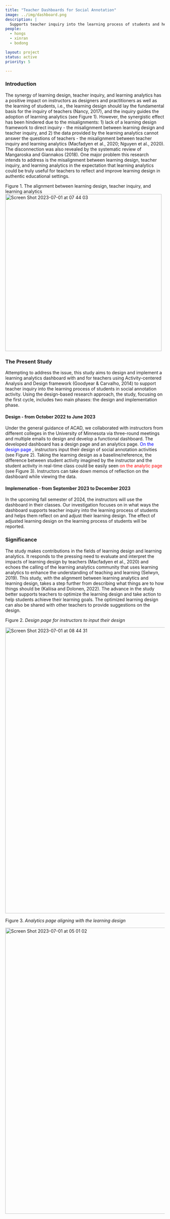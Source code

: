 ```yaml
---
title: "Teacher Dashboards for Social Annotation"
image: ../img/dashboard.png
description: |
  Supports teacher inquiry into the learning process of students and helps them reflect on and adjust their learning design in social annotation activity.
people:
  - hongs
  - xinran
  - bodong

layout: project
status: active
priority: 5

---
```


### Introduction
The synergy of learning design, teacher inquiry, and learning analytics has a positive impact on instructors as designers and practitioners as well as the learning of students, i.e., the ​​learning design should lay the fundamental basis for the inquiry of teachers (Nancy, 2017), and the inquiry guides the adoption of learning analytics (see Figure 1). However, the synergistic effect has been hindered due to the misalignments: 1)  lack of a learning design framework to direct inquiry - the misalignment between learning design and teacher inquiry,  and 2) the data provided by the learning analytics cannot answer the questions of teachers - the misalignment between teacher inquiry and learning analytics  (Macfadyen et al., 2020; Nguyen et al., 2020). The disconnection was also revealed by the systematic review of Mangaroska and Giannakos (2018). 
One major problem this research intends to address is the misalignment between learning design, teacher inquiry, and learning analytics in the expectation that learning analytics could be truly useful for teachers to reflect and improve learning design in authentic educational settings.

Figure 1. The alignment between learning design, teacher inquiry, and learning analytics 
<img width="494" alt="Screen Shot 2023-07-01 at 07 44 03" src="https://github.com/penn-wonderlab/penn-wonderlab.github.io/assets/41907842/5d20c6af-ac19-4ff3-bcb8-427cacb01bb4">


### The Present Study
Attempting to address the issue, this study aims to design and implement a learning analytics dashboard with and for teachers using Activity-centered Analysis and Design framework (Goodyear & Carvalho, 2014) to support teacher inquiry into the learning process of students in social annotation activity.  Using the design-based research approach, the study, focusing on the first cycle, includes two main phases: the design and implementation phase.

#### Design - from October 2022 to June 2023
Under the general guidance of ACAD, we collaborated with instructors from different colleges in the University of Minnesota via three-round meetings and multiple emails to design and develop a functional dashboard. 
The developed dashboard has a design page and an analytics page. <span style="color:blue">On the design page </span>, instructors input their design of social annotation activities (see Figure 2). Taking the learning design as a baseline/reference, the difference between student activity imagined by the instructor and the student activity in real-time class could be easily seen <span style="color:red">on the analytic page</span> (see Figure 3). Instructors can take down memos of reflection on the dashboard while viewing the data. 

#### Implemenation - from September 2023 to December 2023
In the upcoming fall semester of 2024, the instructors will use the dashboard in their classes. Our investigation focuses on in what ways the dashboard supports teacher inquiry into the learning process of students and helps them reflect on and adjust their learning design. The effect of adjusted learning design on the learning process of students will be reported. 

### Significance
The study makes contributions in the fields of learning design and learning analytics. It responds to the pressing need to evaluate and interpret the impacts of learning design by teachers (Macfadyen et al., 2020) and echoes the calling of the learning analytics community that uses learning analytics to enhance the understanding of teaching and learning (Selwyn, 2019). This study, with the alignment between learning analytics and learning design, takes a step further from describing what things are to how things should be (Kaliisa and Dolonen, 2022). The advance in the study better supports teachers to optimize the learning design and take action to help students achieve their learning goals. The optimized learning design can also be shared with other teachers to provide suggestions on the design.

Figure 2. _Design page for instructors to input their design_

<img width="900" alt="Screen Shot 2023-07-01 at 08 44 31" src="https://github.com/penn-wonderlab/penn-wonderlab.github.io/assets/41907842/48e6edd5-6c0b-4e78-9cb6-bd792d282361">

Figure 3. _Analytics page aligning with the learning design_

<img width="900" alt="Screen Shot 2023-07-01 at 05 01 02" src="https://github.com/penn-wonderlab/penn-wonderlab.github.io/assets/41907842/4da1258d-7842-445f-bf7f-d948e14469ad">

